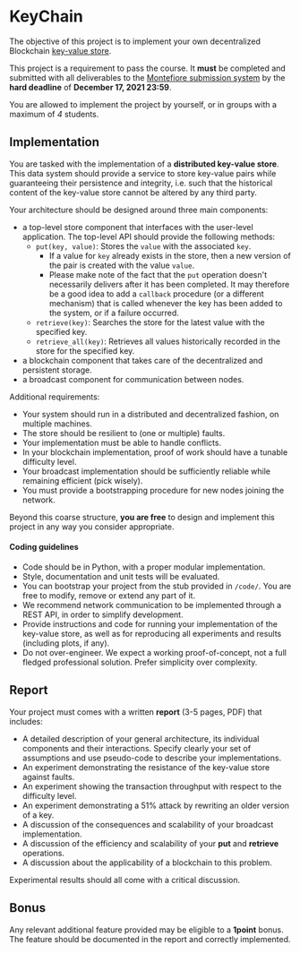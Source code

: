 # KeyChain

The objective of this project is to implement your own decentralized Blockchain [key-value store](https://en.wikipedia.org/wiki/Key-value_database).

This project is a requirement to pass the course. It  **must** be completed and submitted with all deliverables to the [Montefiore submission system](https://submit.montefiore.ulg.ac.be/) by the **hard deadline** of **December 17, 2021 23:59**.

You are allowed to implement the project by yourself, or in groups with a maximum of *4* students.

## Implementation

You are tasked with the implementation of a **distributed key-value store**. This data system should provide a service to store key-value pairs while guaranteeing their persistence and integrity, i.e. such that the historical content of the key-value store cannot be altered by any third party.

Your architecture should be designed around three main components:
- a top-level store component that interfaces with the user-level application.
  The top-level API should provide the following methods:
    - `put(key, value)`:
    Stores the `value` with the associated `key`.
        - If a value for `key` already exists in the store, then a new version of the pair is created with the value `value`.
        - Please make note of the fact that the `put` operation doesn't necessarily delivers after it has been completed. It may therefore be a good idea to add a `callback` procedure (or a different mechanism) that is called whenever the key has been added to the system, or if a failure occurred.
    - `retrieve(key)`:
    Searches the store for the latest value with the specified key.
    - `retrieve_all(key)`:
    Retrieves all values historically recorded in the store for the specified key.
- a blockchain component that takes care of the decentralized and persistent storage.
- a broadcast component for communication between nodes.

Additional requirements:
- Your system should run in a distributed and decentralized fashion, on multiple machines.
- The store should be resilient to (one or multiple) faults.
- Your implementation must be able to handle conflicts.
- In your blockchain implementation, proof of work should have a tunable difficulty level.
- Your broadcast implementation should be sufficiently reliable while remaining efficient (pick wisely).
- You must provide a bootstrapping procedure for new nodes joining the network.

Beyond this coarse structure, **you are free** to design and implement this project in any way you consider appropriate.

#### Coding guidelines

- Code should be in Python, with a proper modular implementation.
- Style, documentation and unit tests will be evaluated.
- You can bootstrap your project from the stub provided in `/code/`. You are free to modify, remove or extend any part of it.
- We recommend network communication to be implemented through a REST API, in order to simplify development.
- Provide instructions and code for running your implementation of the key-value store, as well as for reproducing all experiments and results (including plots, if any).
- Do not over-engineer. We expect a working proof-of-concept, not a full fledged professional solution. Prefer simplicity over complexity.


## Report

Your project must comes with a written **report** (3-5 pages, PDF) that includes:
* A detailed description of your general architecture, its individual components and their interactions. Specify clearly your set of assumptions and use pseudo-code to describe your implementations.
* An experiment demonstrating the resistance of the key-value store against faults.
* An experiment showing the transaction throughput with respect to the difficulty level.
* An experiment demonstrating a 51% attack by rewriting an older version of a key.
* A discussion of the consequences and scalability of your broadcast implementation.
* A discussion of the efficiency and scalability of your **put** and **retrieve** operations.
* A discussion about the applicability of a blockchain to this problem.

Experimental results should all come with a critical discussion.

## Bonus

Any relevant additional feature provided may be eligible to a **1point** bonus. The feature should be documented in the report and correctly implemented.